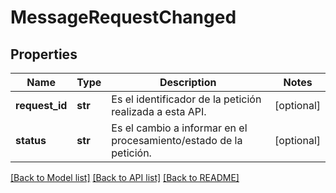 # MessageRequestChanged

## Properties
Name | Type | Description | Notes
------------ | ------------- | ------------- | -------------
**request_id** | **str** | Es el identificador de la petición realizada a esta API. | [optional] 
**status** | **str** | Es el cambio a informar en el procesamiento/estado de la petición. | [optional] 

[[Back to Model list]](../README.md#documentation-for-models) [[Back to API list]](../README.md#documentation-for-api-endpoints) [[Back to README]](../README.md)

